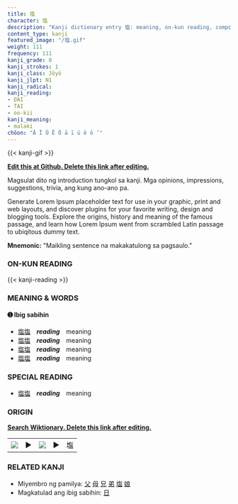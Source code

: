 ```yaml
---
title: 塩
character: 塩
description: "Kanji dictionary entry 塩: meaning, on-kun reading, compounds, origin, related kanji"
content_type: kanji
featured_image: "/塩.gif"
weight: 111
frequency: 111
kanji_grade: 0
kanji_strokes: 1
kanji_class: Jōyō
kanji_jlpt: N1
kanji_radical: 
kanji_reading: 
- DAI
- TAI
- oo-kii
kanji_meaning:
- malaki
chōon: "Ā Ī Ū Ē Ō ā ī ū ē ō ’"
---
```

[//]: # (Don't edit the line below. Kanji animated GIF code is automatically generated.)
{{< kanji-gif >}}

[//]: # (Edit below this line.)

**[Edit this at Github. Delete this link after editing.](https://github.com/tim0g/tim/tree/main/content/kanji/塩/index.md)**

Magsulat dito ng introduction tungkol sa kanji. Mga opinions, impressions, suggestions, trivia, ang kung ano-ano pa.

Generate Lorem Ipsum placeholder text for use in your graphic, print and web layouts, and discover plugins for your favorite writing, design and blogging tools. Explore the origins, history and meaning of the famous passage, and learn how Lorem Ipsum went from scrambled Latin passage to ubiqitous dummy text.
 
**Mnemonic:** "Maikling sentence na makakatulong sa pagsaulo."

### ON-KUN READING

[//]: # (Don't edit the line below. ON-KUN READING code is automatically generated.)
{{< kanji-reading >}}

### MEANING & WORDS

#### ➊ **Ibig sabihin**
  - [塩](../塩)[塩](../塩)　***reading***　meaning
  - [塩](../塩)[塩](../塩)　***reading***　meaning
  - [塩](../塩)[塩](../塩)　***reading***　meaning
  - [塩](../塩)[塩](../塩)　***reading***　meaning

### SPECIAL READING
  - [塩](../塩)[塩](../塩)　***reading***　meaning

### ORIGIN

**[Search Wiktionary. Delete this link after editing.](https://wiktionary.org/wiki/塩)**
<table class="kanji-table"><tr><td>
<img src="60px-塩-bronze.svg.png">
</td><td>▶</td><td>
<img src="60px-塩-oracle.svg.png">
</td><td>▶</td>
<td class="kanji-origin">塩</td>
</tr></table>

### RELATED KANJI
- Miyembro ng pamilya: [父](../父) [母](../母) [兄](../兄) [弟](../弟) [塩](../塩) [娘](../娘)
- Magkatulad ang ibig sabihin: [日](../日)
